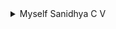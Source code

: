 <details>
  <summary>Myself Sanidhya C V</summary>
- 👋 Hi, I’m Sanidhya Suman
- 👀 My interests are in Data and It's applications in Stock Martkets
- 🌱 I’m currently learning about data analytics & hedge funds
- 💞️ We can collaborate on data anlytics projects, that specifically focus on stock or commodity markets
- 📫 To reach me you can use following
     - 1) sanidhya.x0403@gmail.com (email)
     - 2) https://www.linkedin.com/in/sanidhya-suman-aa29482b3/ (Linkedin)
</details>
